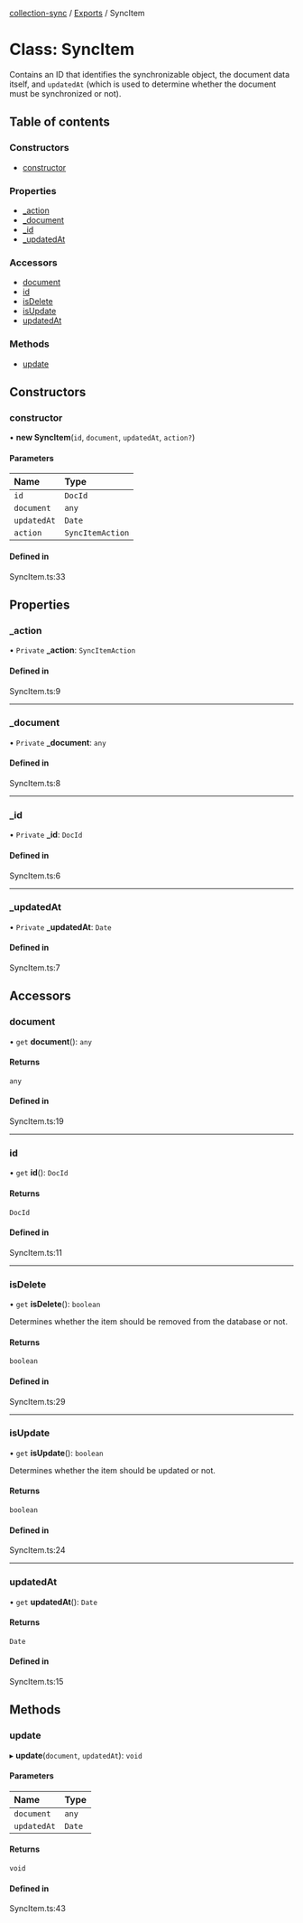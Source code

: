[collection-sync](../README.md) / [Exports](../modules.md) / SyncItem

# Class: SyncItem

Contains an ID that identifies the synchronizable object, the document data itself, and `updatedAt` (which is used to determine whether the document must be synchronized or not).

## Table of contents

### Constructors

- [constructor](SyncItem.md#constructor)

### Properties

- [\_action](SyncItem.md#_action)
- [\_document](SyncItem.md#_document)
- [\_id](SyncItem.md#_id)
- [\_updatedAt](SyncItem.md#_updatedat)

### Accessors

- [document](SyncItem.md#document)
- [id](SyncItem.md#id)
- [isDelete](SyncItem.md#isdelete)
- [isUpdate](SyncItem.md#isupdate)
- [updatedAt](SyncItem.md#updatedat)

### Methods

- [update](SyncItem.md#update)

## Constructors

### constructor

• **new SyncItem**(`id`, `document`, `updatedAt`, `action?`)

#### Parameters

| Name | Type |
| :------ | :------ |
| `id` | `DocId` |
| `document` | `any` |
| `updatedAt` | `Date` |
| `action` | `SyncItemAction` |

#### Defined in

SyncItem.ts:33

## Properties

### \_action

• `Private` **\_action**: `SyncItemAction`

#### Defined in

SyncItem.ts:9

___

### \_document

• `Private` **\_document**: `any`

#### Defined in

SyncItem.ts:8

___

### \_id

• `Private` **\_id**: `DocId`

#### Defined in

SyncItem.ts:6

___

### \_updatedAt

• `Private` **\_updatedAt**: `Date`

#### Defined in

SyncItem.ts:7

## Accessors

### document

• `get` **document**(): `any`

#### Returns

`any`

#### Defined in

SyncItem.ts:19

___

### id

• `get` **id**(): `DocId`

#### Returns

`DocId`

#### Defined in

SyncItem.ts:11

___

### isDelete

• `get` **isDelete**(): `boolean`

Determines whether the item should be removed from the database or not.

#### Returns

`boolean`

#### Defined in

SyncItem.ts:29

___

### isUpdate

• `get` **isUpdate**(): `boolean`

Determines whether the item should be updated or not.

#### Returns

`boolean`

#### Defined in

SyncItem.ts:24

___

### updatedAt

• `get` **updatedAt**(): `Date`

#### Returns

`Date`

#### Defined in

SyncItem.ts:15

## Methods

### update

▸ **update**(`document`, `updatedAt`): `void`

#### Parameters

| Name | Type |
| :------ | :------ |
| `document` | `any` |
| `updatedAt` | `Date` |

#### Returns

`void`

#### Defined in

SyncItem.ts:43
